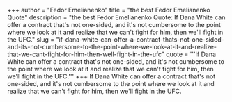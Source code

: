 +++
author = "Fedor Emelianenko"
title = "the best Fedor Emelianenko Quote"
description = "the best Fedor Emelianenko Quote: If Dana White can offer a contract that's not one-sided, and it's not cumbersome to the point where we look at it and realize that we can't fight for him, then we'll fight in the UFC."
slug = "if-dana-white-can-offer-a-contract-thats-not-one-sided-and-its-not-cumbersome-to-the-point-where-we-look-at-it-and-realize-that-we-cant-fight-for-him-then-well-fight-in-the-ufc"
quote = '''If Dana White can offer a contract that's not one-sided, and it's not cumbersome to the point where we look at it and realize that we can't fight for him, then we'll fight in the UFC.'''
+++
If Dana White can offer a contract that's not one-sided, and it's not cumbersome to the point where we look at it and realize that we can't fight for him, then we'll fight in the UFC.
